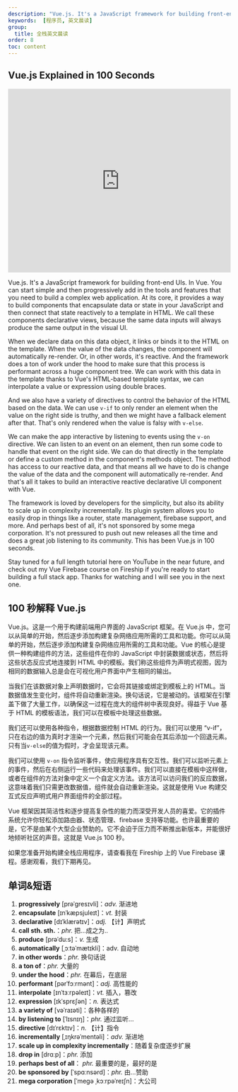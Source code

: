 ```yaml
---
description: "Vue.js. It's a JavaScript framework for building front-end UIs."
keywords:  [程序员, 英文晨读]
group:
  title: 全栈英文晨读
order: 8
toc: content
---
```


## Vue.js Explained in 100 Seconds

<iframe width="100%" height="415" src="https://www.youtube.com/embed/nhBVL41-_Cw?si=tfZhbPwrIX79Ijki" title="YouTube video player" frameborder="0" allow="accelerometer; autoplay; clipboard-write; encrypted-media; gyroscope; picture-in-picture; web-share" referrerpolicy="strict-origin-when-cross-origin" allowfullscreen></iframe>

Vue.js. It's a JavaScript framework for building front-end UIs. In Vue. You can start simple and then progressively add in the tools and features that you need to build a complex web application. At its core, it provides a way to build components that encapsulate data or state in your JavaScript and then connect that state reactively to a template in HTML. We call these components declarative views, because the same data inputs will always produce the same output in the visual UI.

When we declare data on this data object, it links or binds it to the HTML on the template. When the value of the data changes, the component will automatically re-render. Or, in other words, it's reactive. And the framework does a ton of work under the hood to make sure that this process is performant across a huge component tree. We can work with this data in the template thanks to Vue's HTML-based template syntax, we can interpolate a value or expression using double braces.

And we also have a variety of directives to control the behavior of the HTML based on the data. We can use `v-if` to only render an element when the value on the right side is truthy, and then we might have a fallback element after that. That's only rendered when the value is falsy with `v-else`.

We can make the app interactive by listening to events using the `v-on` directive. We can listen to an event on an element, then run some code to handle that event on the right side. We can do that directly in the template or define a custom method in the component's methods object. The method has access to our reactive data, and that means all we have to do is change the value of the data and the component will automatically re-render. And that's all it takes to build an interactive reactive declarative UI component with Vue.

The framework is loved by developers for the simplicity, but also its ability to scale up in complexity incrementally. Its plugin system allows you to easily drop in things like a router, state management, firebase support, and more. And perhaps best of all, it's not sponsored by some mega corporation. It's not pressured to push out new releases all the time and does a great job listening to its community. This has been Vue.js in 100 seconds.

Stay tuned for a full length tutorial here on YouTube in the near future, and check out my Vue Firebase course on Fireship if you're ready to start building a full stack app. Thanks for watching and I will see you in the next one.

## 100 秒解释 Vue.js

Vue.js。这是一个用于构建前端用户界面的 JavaScript 框架。在 Vue.js 中，您可以从简单的开始，然后逐步添加构建复杂网络应用所需的工具和功能。你可以从简单的开始，然后逐步添加构建复杂网络应用所需的工具和功能。Vue 的核心是提供一种构建组件的方法，这些组件在你的 JavaScript 中封装数据或状态，然后将这些状态反应式地连接到 HTML 中的模板。我们称这些组件为声明式视图，因为相同的数据输入总是会在可视化用户界面中产生相同的输出。

当我们在该数据对象上声明数据时，它会将其链接或绑定到模板上的 HTML。当数据值发生变化时，组件将自动重新渲染。换句话说，它是被动的。该框架在引擎盖下做了大量工作，以确保这一过程在庞大的组件树中表现良好。得益于 Vue 基于 HTML 的模板语法，我们可以在模板中处理这些数据。

我们还可以使用各种指令，根据数据控制 HTML 的行为。我们可以使用 “v-if”，只在右边的值为真时才渲染一个元素，然后我们可能会在其后添加一个回退元素。只有当`v-else`的值为假时，才会呈现该元素。

我们可以使用 `v-on` 指令监听事件，使应用程序具有交互性。我们可以监听元素上的事件，然后在右侧运行一些代码来处理该事件。我们可以直接在模板中这样做，或者在组件的方法对象中定义一个自定义方法。该方法可以访问我们的反应数据，这意味着我们只需更改数据值，组件就会自动重新渲染。这就是使用 Vue 构建交互式反应声明式用户界面组件的全部过程。

Vue 框架因其简洁性和逐步提高复杂性的能力而深受开发人员的喜爱。它的插件系统允许你轻松添加路由器、状态管理、firebase 支持等功能。也许最重要的是，它不是由某个大型企业赞助的。它不会迫于压力而不断推出新版本，并能很好地倾听社区的声音。这就是 Vue.js 100 秒。

如果您准备开始构建全栈应用程序，请查看我在 Fireship 上的 Vue Firebase 课程。感谢观看，我们下期再见。

## 单词&短语

1. **progressively** [prəˈɡresɪvli]：*adv.* 渐进地
2. **encapsulate** [ɪnˈkæpsjuleɪt]：*vt.* 封装
3. **declarative** [dɪˈklærətɪv]：*adj.* 【计】声明式
4. **call sth. sth.**：*phr.* 把...成之为..
5. **produce** [prəˈdu:s]：*v.* 生成
6. **automatically** [ˌɔːtəˈmætɪkli]：adv. 自动地
7. **in other words**：*phr.* 换句话说
8. **a ton of**：*phr.* 大量的
9. **under the hood**：*phr.* 在幕后，在底层
10. **performant** [pərˈfɔːrmənt]：*adj.* 高性能的
11. **interpolate** [ɪnˈtɜːrpəleɪt]：*vt.* 插入，篡改
12. **expression** [ɪkˈsprɛʃən]：*n.* 表达式
13. **a variety of** [vəˈraɪəti]：各种各样的
14. **by listening to** [ˈlɪsnɪŋ]：*phr.* 通过监听...
15. **directive** [dɪˈrɛktɪv]：*n.* 【计】指令
16. **incrementally** [ˌɪŋkrəˈmentəli]：*adv.* 渐进地
17. **scale up in complexity incrementally**：随着复杂度逐步扩展
18. **drop in** [drɑːp]：*phr.* 添加
19. **perhaps best of all**： *phr.* 最重要的是，最好的是
20. **be sponsored by** [ˈspɑːnsərd]：*phr.* 由...赞助
21. **mega corporation** [ˈmeɡə ˌkɔːrpəˈreɪʃn]：大公司
